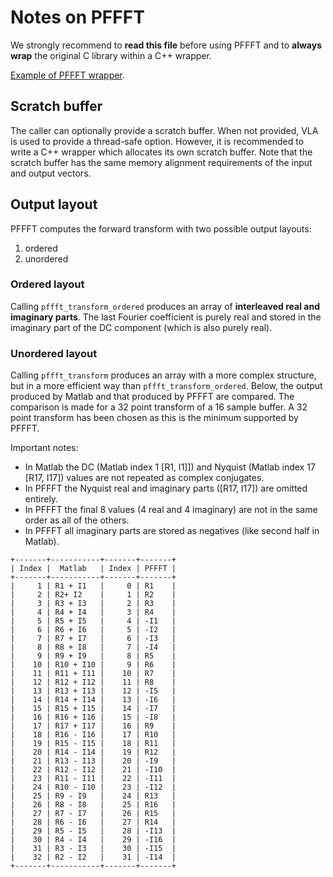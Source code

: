 # Notes on PFFFT
We strongly recommend to **read this file** before using PFFFT and to **always wrap** the original C library within a C++ wrapper.

[Example of PFFFT wrapper](https://cs.chromium.org/chromium/src/third_party/webrtc/modules/audio_processing/utility/pffft_wrapper.h).

## Scratch buffer
The caller can optionally provide a scratch buffer. When not provided, VLA is used to provide a thread-safe option.
However, it is recommended to write a C++ wrapper which allocates its own scratch buffer.
Note that the scratch buffer has the same memory alignment requirements of the input and output vectors.

## Output layout
PFFFT computes the forward transform with two possible output layouts:
1. ordered
2. unordered

### Ordered layout
Calling `pffft_transform_ordered` produces an array of **interleaved real and imaginary parts**.
The last Fourier coefficient is purely real and stored in the imaginary part of the DC component (which is also purely real).

### Unordered layout
Calling `pffft_transform` produces an array with a more complex structure, but in a more efficient way than `pffft_transform_ordered`.
Below, the output produced by Matlab and that produced by PFFFT are compared.
The comparison is made for a 32 point transform of a 16 sample buffer.
A 32 point transform has been chosen as this is the minimum supported by PFFFT.

Important notes:
- In Matlab the DC (Matlab index 1 [R1, I1]]) and Nyquist (Matlab index 17 [R17, I17]) values are not repeated as complex conjugates.
- In PFFFT the Nyquist real and imaginary parts ([R17, I17]) are omitted entirely.
- In PFFFT the final 8 values (4 real and 4 imaginary) are not in the same order as all of the others.
- In PFFFT all imaginary parts are stored as negatives (like second half in Matlab).

```
+-------+-----------+-------+-------+
| Index |  Matlab   | Index | PFFFT |
+-------+-----------+-------+-------+
|     1 | R1 + I1   |     0 | R1    |
|     2 | R2+ I2    |     1 | R2    |
|     3 | R3 + I3   |     2 | R3    |
|     4 | R4 + I4   |     3 | R4    |
|     5 | R5 + I5   |     4 | -I1   |
|     6 | R6 + I6   |     5 | -I2   |
|     7 | R7 + I7   |     6 | -I3   |
|     8 | R8 + I8   |     7 | -I4   |
|     9 | R9 + I9   |     8 | R5    |
|    10 | R10 + I10 |     9 | R6    |
|    11 | R11 + I11 |    10 | R7    |
|    12 | R12 + I12 |    11 | R8    |
|    13 | R13 + I13 |    12 | -I5   |
|    14 | R14 + I14 |    13 | -I6   |
|    15 | R15 + I15 |    14 | -I7   |
|    16 | R16 + I16 |    15 | -I8   |
|    17 | R17 + I17 |    16 | R9    |
|    18 | R16 - I16 |    17 | R10   |
|    19 | R15 - I15 |    18 | R11   |
|    20 | R14 - I14 |    19 | R12   |
|    21 | R13 - I13 |    20 | -I9   |
|    22 | R12 - I12 |    21 | -I10  |
|    23 | R11 - I11 |    22 | -I11  |
|    24 | R10 - I10 |    23 | -I12  |
|    25 | R9 - I9   |    24 | R13   |
|    26 | R8 - I8   |    25 | R16   |
|    27 | R7 - I7   |    26 | R15   |
|    28 | R6 - I6   |    27 | R14   |
|    29 | R5 - I5   |    28 | -I13  |
|    30 | R4 - I4   |    29 | -I16  |
|    31 | R3 - I3   |    30 | -I15  |
|    32 | R2 - I2   |    31 | -I14  |
+-------+-----------+-------+-------+
```
